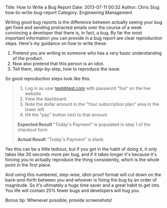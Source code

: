 Title: How to Write a Bug Report
Date: 2013-07-11 00:32
Author: Chris
Slug: how-to-write-bug-report
Category: Engineering Management

Writing good bug reports is the difference between actually seeing your
bug get fixed and sending protracted emails over the course of a week
convincing a developer that there is, in fact, a bug. By far the most
important information you can provide in a bug report are clear
reproduction steps. Here's my guidance on how to write these:

1. Pretend you are writing to someone who has a *very* basic understanding of the product.
2. Now also pretend that this person is an idiot.
3. Tell them, step-by-step, how to reproduce the issue.

So good reproduction steps look like this:

> 1. Log in as user test@test.com with password "foo" on the live website
> 2. View the dashboard
> 3. Note the dollar amount in the "Your subscription plan" area in the
> lower left
> 4. Hit the "pay" button next to that amount
>
> **Expected Result**
> "Today's Payment" is populated in step 1 of the checkout form
>
> **Actual Result**
> "Today's Payment" is blank

Yes this can be a little tedious, but if you get in the habit of doing
it, it only takes like 30 seconds more per bug, and if it takes longer
it's because it's forcing you to actually reproduce the thing
consistently, which is the whole point in the first place.

And using this numbered, step-wise, idiot-proof format will cut down on
the back-and-forth between you and whoever is fixing the bug by an order
of magnitude. So it's ultimately a huge time saver and a great habit to
get into. You life will contain 25% fewer bugs and developers will hug
you.

Bonus tip: Whenever possible, provide screenshots!
